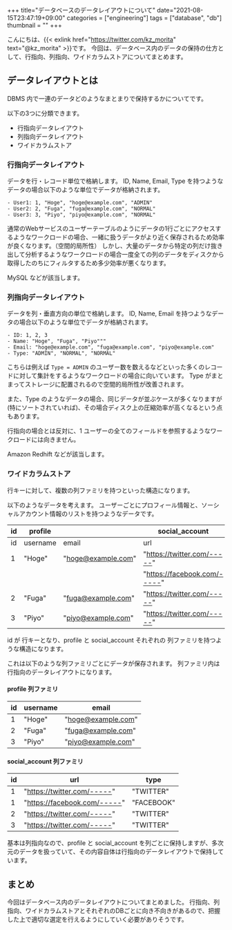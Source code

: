 +++
title="データベースのデータレイアウトについて"
date="2021-08-15T23:47:19+09:00"
categories = ["engineering"]
tags = ["database", "db"]
thumbnail = ""
+++

こんにちは、{{< exlink href="https://twitter.com/kz_morita" text="@kz_morita" >}}です。
今回は、データベース内のデータの保持の仕方として、行指向、列指向、ワイドカラムストアについてまとめます。

## データレイアウトとは

DBMS 内で一連のデータどのようなまとまりで保持するかについてです。

以下の3つに分類できます。

- 行指向データレイアウト
- 列指向データレイアウト
- ワイドカラムストア

### 行指向データレイアウト

データを行・レコード単位で格納します。
ID, Name, Email, Type を持つようなデータの場合以下のような単位でデータが格納されます。

```
- User1: 1, "Hoge", "hoge@example.com", "ADMIN"
- User2: 2, "Fuga", "fuga@example.com", "NORMAL"
- User3: 3, "Piyo", "piyo@example.com", "NORMAL"
```


通常のWebサービスのユーザーテーブルのようにデータの1行ごとにアクセスするようなワークロードの場合、一緒に扱うデータがより近く保存されるため効率が良くなります。（空間的局所性）
しかし、大量のデータから特定の列だけ抜き出して分析するようなワークロードの場合一度全ての列のデータをディスクから取得したのちにフィルタするため多少効率が悪くなります。

MySQL などが該当します。

### 列指向データレイアウト

データを列・垂直方向の単位で格納します。
ID, Name, Email を持つようなデータの場合以下のような単位でデータが格納されます。

```
- ID: 1, 2, 3
- Name: "Hoge", "Fuga", "Piyo"""
- Email: "hoge@example.com", "fuga@example.com", "piyo@example.com"
- Type: "ADMIN", "NORMAL", "NORMAL"
```

こちらは例えば `Type = ADMIN` のユーザー数を数えるなどといった多くのレコードに対して集計をするようなワークロードの場合に向いています。
Type がまとまってストレージに配置されるので空間的局所性が改善されます。

また、Type のようなデータの場合、同じデータが並ぶケースが多くなりますが(特にソートされていれば)、その場合ディスク上の圧縮効率が高くなるという点もあります。

行指向の場合とは反対に、1 ユーザーの全てのフィールドを参照するようなワークロードには向きません。

Amazon Redhift などが該当します。

### ワイドカラムストア 

行キーに対して、複数の列ファミリを持つといった構造になります。

以下のようなデータを考えます。
ユーザーごとにプロフィール情報と、ソーシャルアカウント情報のリストを持つようなデータです。

| id | profile | | social_account | |
| --- | --- | --- | --- | --- |
| id | username | email | url | type |
| 1 | "Hoge" | "hoge@example.com" | "https://twitter.com/-----" | "TWITTER" |
|  |  | | "https://facebook.com/-----" | "FACEBOOK" |
| 2 | "Fuga" | "fuga@example.com" | "https://twitter.com/-----" | "TWITTER" |
| 3 | "Piyo" | "piyo@example.com" | "https://twitter.com/-----" | "TWITTER" |

id が 行キーとなり、profile と social_account それぞれの 列ファミリを持つような構造になります。

これは以下のような列ファミリごとにデータが保存されます。
列ファミリ内は行指向のデータレイアウトになります。


#### profile 列ファミリ

| id | username | email |
| --- | --- | --- |
| 1 | "Hoge" | "hoge@example.com" |
| 2 | "Fuga" | "fuga@example.com" |
| 3 | "Piyo" | "piyo@example.com" |

#### social_account 列ファミリ

| id | url | type |
| --- | --- | --- |
| 1 | "https://twitter.com/-----" | "TWITTER" |
| 1 | "https://facebook.com/-----" | "FACEBOOK" |
| 2 | "https://twitter.com/-----" | "TWITTER" |
| 3 | "https://twitter.com/-----" | "TWITTER" |


基本は列指向なので、profile と social_account を列ごとに保持しますが、多次元のデータを扱っていて、その内容自体は行指向のデータレイアウトで保持しています。

## まとめ

今回はデータベース内のデータレイアウトについてまとめました。
行指向、列指向、ワイドカラムストアとそれぞれのDBごとに向き不向きがあるので、把握した上で適切な選定を行えるようにしていく必要がありそうです。

